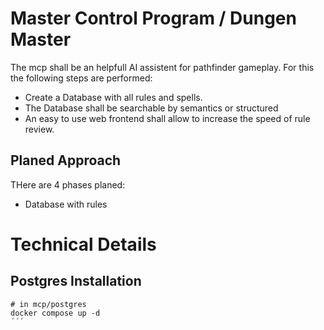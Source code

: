 # Master Control Program / Dungen Master
The mcp shall be an helpfull AI assistent for pathfinder gameplay. For this the following steps are performed:
- Create a Database with all rules and spells. 
- The Database shall be searchable by semantics or structured
- An easy to use web frontend shall allow to increase the speed of rule review.
## Planed Approach
THere are 4 phases planed:
- Database with rules
# Technical Details
## Postgres Installation
```
# in mcp/postgres
docker compose up -d
´´´